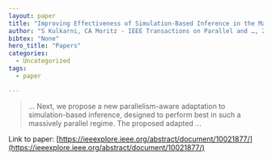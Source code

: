 ```yaml
---
layout: paper
title: "Improving Effectiveness of Simulation-Based Inference in the Massively Parallel Regime"
author: "S Kulkarni, CA Moritz - IEEE Transactions on Parallel and …, 2023 - ieeexplore.ieee.org"
bibtex: "None"
hero_title: "Papers"
categories:
  - Uncategorized
tags:
  - paper

---
```

>… Next, we propose a new parallelism-aware adaptation to simulation-based inference, designed to perform best in such a massively parallel regime. The proposed adapted …

Link to paper: [https://ieeexplore.ieee.org/abstract/document/10021877/](https://ieeexplore.ieee.org/abstract/document/10021877/)


